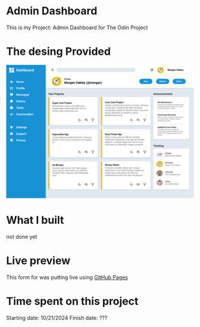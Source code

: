 # Admin Dashboard
This is my Project: Admin Dashboard for The Odin Project


# The desing Provided

![The design Provided](./images/dashboard-project.png)

# What I built
not done yet

# Live preview
This form for was putting live using [GitHub Pages](https://rudyravelindev.github.io/admin-dashboard/)

# Time spent on this project
Starting date: 10/21/2024
Finish date: ???